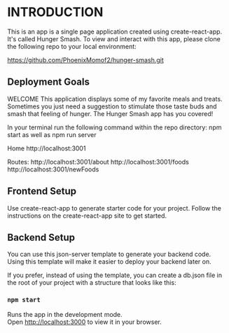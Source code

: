 # INTRODUCTION
This is an app is a single page application created using create-react-app.  It's called Hunger Smash.  To view and interact with this app, please clone the following repo to your local environment:

https://github.com/PhoenixMomof2/hunger-smash.git

## Deployment Goals

WELCOME This application displays some of my favorite meals and treats.  Sometimes you just need a suggestion to stimulate those taste buds and smash that feeling of hunger.  The Hunger Smash app has you covered!

In your terminal run the following command within the repo directory:  npm start as well as npm run server 

Home
  http://localhost:3001

Routes:
  http://localhost:3001/about
  http://localhost:3001/foods
  http://localhost:3001/newFoods

## Frontend Setup

Use create-react-app to generate starter code for your project. Follow the instructions on the create-react-app site to get started.

## Backend Setup 
You can use this json-server template to generate your backend code. Using this template will make it easier to deploy your backend later on.

If you prefer, instead of using the template, you can create a db.json file in the root of your project with a structure that looks like this:

### `npm start`

Runs the app in the development mode.\
Open [http://localhost:3000](http://localhost:3000) to view it in your browser.



